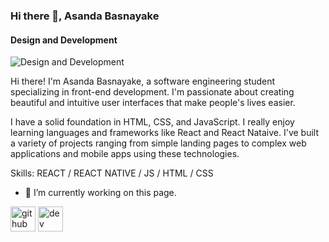 ### Hi there 👋, Asanda Basnayake
#### Design and Development 
![Design and Development ](https://img.freepik.com/free-photo/programming-background-with-person-working-with-codes-computer_23-2150010125.jpg?w=1060&t=st=1683567123~exp=1683567723~hmac=0ab81fc2eacde7eb2caa72afdbd254658694f885f4e1182713d6939426823b72)

Hi there! I'm Asanda Basnayake, a software engineering student specializing in front-end development. I'm passionate about creating beautiful and intuitive user interfaces that make people's lives easier. 

I have a solid foundation in HTML, CSS, and JavaScript. I really enjoy learning languages and frameworks like React and React Nataive. I've built a variety of projects ranging from simple landing pages to complex web applications and mobile apps using these technologies.


Skills: REACT / REACT NATIVE / JS / HTML / CSS

- 🔭 I’m currently working on this page. 


[<img src='https://cdn.jsdelivr.net/npm/simple-icons@3.0.1/icons/github.svg' alt='github' height='40'>](https://github.com/Asanda65)  [<img src='https://cdn.jsdelivr.net/npm/simple-icons@3.0.1/icons/dev-dot-to.svg' alt='dev' height='40'>](https://dev.to/Asanda65)  


